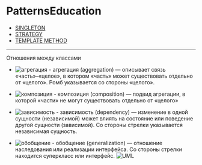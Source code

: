 # PatternsEducation

- [SINGLETON](https://github.com/yavlanskiy/PatternsEducation/blob/master/src/main/java/Singleton/Info/singleton.md)
- [STRATEGY](https://github.com/yavlanskiy/PatternsEducation/blob/master/src/main/java/Strategy/Info/strategy.md)
- [TEMPLATE METHOD](https://github.com/yavlanskiy/PatternsEducation/blob/master/src/main/java/TemplateMethod/info/info.md)
---

Отношения между классами

- ![агрегация](https://hsto.org/getpro/habr/post_images/ca8/dca/2a5/ca8dca2a537a1ec8044e88984c3f8b02.png) - агрегация (aggregation) — описывает связь «часть»–«целое», 
в котором «часть» может существовать отдельно от «целого». Ромб указывается со стороны «целого».

- ![композиция](https://hsto.org/getpro/habr/post_images/4de/b17/e66/4deb17e6696fc05e610d73ca47b1a49a.png) - композиция (composition) — подвид агрегации, 
в которой «части» не могут существовать отдельно от «целого»

- ![зависимость](https://hsto.org/getpro/habr/post_images/43b/4e7/9ac/43b4e79ac9d10a4f8b57859b019c7c24.png) - зависимость (dependency) — изменение в одной сущности (независимой) может влиять на состояние или поведение другой сущности (зависимой). 
Со стороны стрелки указывается независимая сущность.

- ![обобщение](https://hsto.org/getpro/habr/post_images/aa6/efe/a5f/aa6efea5f552569c7fa6ce4e5603e684.png) - обобщение (generalization) — отношение наследования или реализации интерфейса. Со стороны стрелки находится суперкласс или интерфейс.
![UML](https://i003.radikal.ru/1201/27/67ce95b0a0f3.jpg) 


